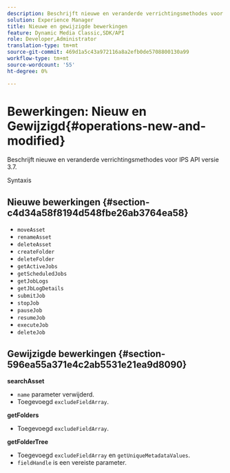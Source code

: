 ```yaml
---
description: Beschrijft nieuwe en veranderde verrichtingsmethodes voor IPS API versie 3.7.
solution: Experience Manager
title: Nieuwe en gewijzigde bewerkingen
feature: Dynamic Media Classic,SDK/API
role: Developer,Administrator
translation-type: tm+mt
source-git-commit: 469d1a5c43a972116a8a2efb0de5708800130a99
workflow-type: tm+mt
source-wordcount: '55'
ht-degree: 0%

---
```



# Bewerkingen: Nieuw en Gewijzigd{#operations-new-and-modified}

Beschrijft nieuwe en veranderde verrichtingsmethodes voor IPS API versie 3.7.

Syntaxis

## Nieuwe bewerkingen {#section-c4d34a58f8194d548fbe26ab3764ea58}

* `moveAsset`
* `renameAsset`
* `deleteAsset`
* `createFolder`
* `deleteFolder`
* `getActiveJobs`
* `getScheduledJobs`
* `getJobLogs`
* `getJbLogDetails`
* `submitJob`
* `stopJob`
* `pauseJob`
* `resumeJob`
* `executeJob`
* `deleteJob`

## Gewijzigde bewerkingen {#section-596ea55a371e4c2ab5531e21ea9d8090}

**searchAsset**

* `name` parameter verwijderd.
* Toegevoegd `excludeFieldArray`.

**getFolders**

* Toegevoegd `excludeFieldArray`.

**getFolderTree**

* Toegevoegd `excludeFieldArray` en `getUniqueMetadataValues`.
* `fieldHandle` is een vereiste parameter.

